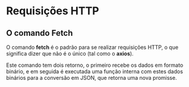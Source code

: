 # Requisições HTTP

## O comando Fetch

O comando **fetch** é o padrão para se realizar requisições HTTP, o que significa dizer que não é o único (tal como o **axios**).

Este comando tem dois retorno, o primeiro recebe os dados em formato binário, e em seguida é executada uma função interna com estes dados binários para a conversão em JSON, que retorna uma nova promisse. 



